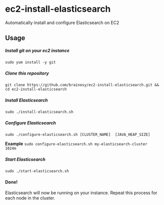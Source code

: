 ec2-install-elasticsearch
=========================

Automatically install and configure Elasticsearch on EC2

Usage
-----

##### Install git on your ec2 instance
```
sudo yum install -y git
```
   
#####  Clone this repository 
```
git clone https://github.com/brainesy/ec2-install-elasticsearch.git && cd ec2-install-elasticsearch
```

#####  Install Elasticsearch
```
sudo ./install-elasticsearch.sh
```

#####  Configure Elasticsearch
```
sudo ./configure-elasticsearch.sh [CLUSTER_NAME]  [JAVA_HEAP_SIZE]
```
**Example** 
`sudo configure-elasticsearch.sh my-elasticsearch-cluster  1024m`

#####  Start Elasticsearch
```
sudo ./start-elasticsearch.sh
```

#### Done!

Elasticsearch will now be running on your instance.  Repeat this process for each node in the cluster.
